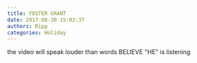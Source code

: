 ```yaml
---
title: FOSTER GRANT
date: 2017-08-30 15:02:37
authors: Ripp
categories: Holiday
---
```


 the video will speak louder than words 
BELIEVE
"HE" is listening